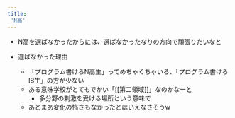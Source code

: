 ```yaml
---
title:
 'N高'
---
```


- N高を選ばなかったからには、選ばなかったなりの方向で頑張りたいなと

- 選ばなかった理由
    - 「プログラム書けるN高生」ってめちゃくちゃいる、「プログラム書けるIB生」の方が少ない
    - ある意味学校がとてもでかい「[[第二領域]]」なのかなーと
        - 多分野の刺激を受ける場所という意味で
    - あとまあ変化の怖さもなかったとはいえなさそうw
